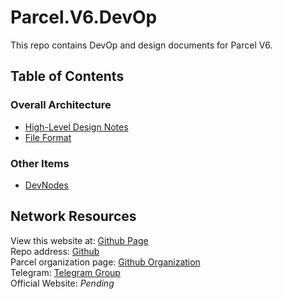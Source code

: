 # Parcel.V6.DevOp

This repo contains DevOp and design documents for Parcel V6.

## Table of Contents

### Overall Architecture

* [High-Level Design Notes](./High-Level%20Design%20Notes)
* [File Format](./File%20Format)

### Other Items

* [DevNodes](./DevNotes)

## Network Resources

View this website at: [Github Page](https://charles-zhang-parcel.github.io/Parcel.V6.DevOp/)  
Repo address: [Github](https://github.com/Charles-Zhang-Parcel/Parcel.V6.DevOp)  
Parcel organization page: [Github Organization](https://github.com/Charles-Zhang-Parcel)  
Telegram: [Telegram Group](https://t.me/+zFs-woUjnLVlNjUx)  
Official Website: *Pending*